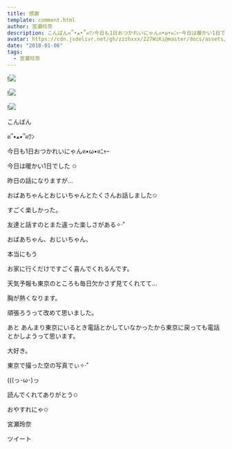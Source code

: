 ```yaml
---
title: 感謝
template: comment.html
author: 宮瀬玲奈
description: こんばんฅ՞•ﻌ•՞ฅﾜﾝ今日も1日おつかれいにゃんฅ•ω•ฅﾆｬｰ今日は暖かい1日でした ✩昨日の話になりますが...お...
avatar: https://cdn.jsdelivr.net/gh/zzzhxxx/227WiKi@master/docs/assets/photo/avatar/reina.jpg
date: "2018-01-06"
tags:
  - 宮瀬玲奈
---
```


!![](https://cdn.jsdelivr.net/gh/227WiKi/227WiKi-image@master/blog-image/reina-2018-01-06_1.jpg)

!![](https://cdn.jsdelivr.net/gh/227WiKi/227WiKi-image@master/blog-image/reina-2018-01-06_2.jpg)

!![](https://cdn.jsdelivr.net/gh/227WiKi/227WiKi-image@master/blog-image/reina-2018-01-06_3.jpg)



  こんばん

ฅ՞•ﻌ•՞ฅﾜﾝ



今日も1日おつかれいにゃんฅ•ω•ฅﾆｬｰ







今日は暖かい1日でした ✩




































昨日の話になりますが...




おばあちゃんとおじいちゃんとたくさんお話しました✩


すごく楽しかった。



友達と話すのとまた違った楽しさがある✧‧˚














おばあちゃん、おじいちゃん、




本当にもう

お家に行くだけですごく喜んでくれるんです。







天気予報も東京のところも毎日欠かさず見てくれてて...













胸が熱くなります。

















頑張ろうって改めて思いました。











あと
あんまり東京にいるとき電話とかしていなかったから東京に戻っても電話とかしようって思います。










大好き。

































東京で撮った空の写真でぃ✧‧˚

(((っ･ω･)っ








読んでくれてありがとう✩



おやすれにゃ✩




宮瀬玲奈


ツイート




